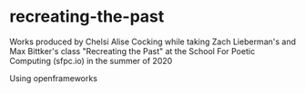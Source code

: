 # recreating-the-past

Works produced by Chelsi Alise Cocking while taking Zach Lieberman's and Max Bittker's class "Recreating the Past" at the School For Poetic Computing (sfpc.io) in the summer of 2020

Using openframeworks
